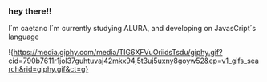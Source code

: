 ### hey there!!
I´m caetano
I´m currently studying ALURA, and developing on JavasCript´s language

!{https://media.giphy.com/media/TIG6XFVuOriidsTsdu/giphy.gif?cid=790b7611r1jol37guhtuvaj42mkx94j5t3uj5uxny8goyw52&ep=v1_gifs_search&rid=giphy.gif&ct=g}



<!--
**hbcaetano/hbcaetano** is a ✨ _special_ ✨ repository because its `README.md` (this file) appears on your GitHub profile.

Here are some ideas to get you started:

- 🔭 I’m currently working on ...
- 🌱 I’m currently learning ...
- 👯 I’m looking to collaborate on ...
- 🤔 I’m looking for help with ...
- 💬 Ask me about ...
- 📫 How to reach me: ...
- 😄 Pronouns: ...
- ⚡ Fun fact: ...
-->
